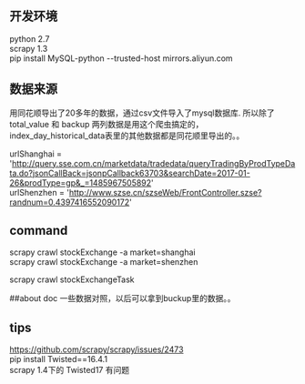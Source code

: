 ## 开发环境

python 2.7  
scrapy 1.3  
pip install MySQL-python --trusted-host mirrors.aliyun.com 
  

## 数据来源
用同花顺导出了20多年的数据，通过csv文件导入了mysql数据库. 所以除了total_value 和 backup 两列数据是用这个爬虫搞定的，index_day_historical_data表里的其他数据都是同花顺里导出的。。

urlShanghai = 'http://query.sse.com.cn/marketdata/tradedata/queryTradingByProdTypeData.do?jsonCallBack=jsonpCallback63703&searchDate=2017-01-26&prodType=gp&_=1485967505892'  
urlShenzhen = 'http://www.szse.cn/szseWeb/FrontController.szse?randnum=0.4397416552090172'

## command

scrapy crawl stockExchange -a market=shanghai  
scrapy crawl stockExchange -a market=shenzhen  

scrapy crawl stockExchangeTask  

##about doc
一些数据对照，以后可以拿到buckup里的数据。。

## tips

https://github.com/scrapy/scrapy/issues/2473  
pip install Twisted==16.4.1  
scrapy 1.4下的 Twisted17 有问题  